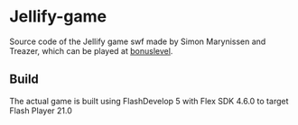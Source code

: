 # Jellify-game
Source code of the Jellify game swf made by Simon Marynissen and Treazer, which can be played at [bonuslevel](https://bonuslevel.org/?ref=4219).

## Build
The actual game is built using FlashDevelop 5 with Flex SDK 4.6.0 to target Flash Player 21.0
